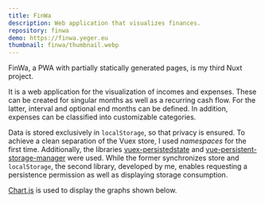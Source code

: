 ```yaml
---
title: FinWa
description: Web application that visualizes finances.
repository: finwa
demo: https://finwa.yeger.eu
thumbnail: finwa/thumbnail.webp
---
```


FinWa, a PWA with partially statically generated pages, is my third Nuxt project.

It is a web application for the visualization of incomes and expenses.
These can be created for singular months as well as a recurring cash flow.
For the latter, interval and optional end months can be defined.
In addition, expenses can be classified into customizable categories.

Data is stored exclusively in `localStorage`, so that privacy is ensured.
To achieve a clean separation of the Vuex store, I used *namespaces* for the first time.
Additionally, the libraries [vuex-persistedstate](https://github.com/robinvdvleuten/vuex-persistedstate) and [vue-persistent-storage-manager](https://github.com/DerYeger/vue-persistent-storage-manager) were used.
While the former synchronizes store and `localStorage`, the second library, developed by me, enables requesting a persistence permission as well as displaying storage consumption.

[Chart.js](https://www.chartjs.org/) is used to display the graphs shown below.

<div class="mb-4">
  <v-row>
    <v-col :sm="12" :cols="6" :lg="6">
      <asset-image src="projects/finwa/home.webp" alt="FinWa Home"></asset-image>
    </v-col>
    <v-col :sm="12" :cols="6" :lg="6">
      <asset-image src="projects/finwa/overview.webp" alt="FinWa Overview"></asset-image>
    </v-col>
  </v-row>
</div>
